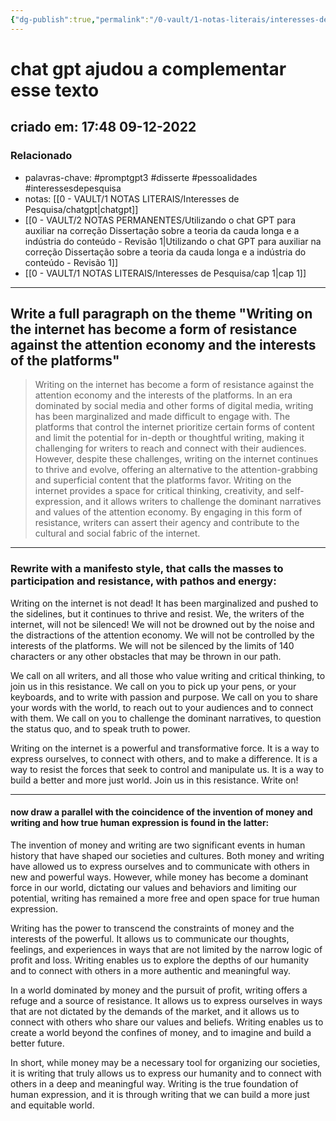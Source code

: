 ```yaml
---
{"dg-publish":true,"permalink":"/0-vault/1-notas-literais/interesses-de-pesquisa/chat-gpt-ajudou-a-complementar-esse-texto/","tags":["promptgpt3","disserte","pessoalidades","interessesdepesquisa"],"dgHomeLink":true,"dgShowLocalGraph":true,"dgShowFileTree":true,"dgEnableSearch":true}
---
```


# chat gpt ajudou a complementar esse texto
## criado em: 17:48 09-12-2022

### Relacionado
- palavras-chave: #promptgpt3 #disserte #pessoalidades #interessesdepesquisa 
- notas: [[0 - VAULT/1 NOTAS LITERAIS/Interesses de Pesquisa/chatgpt\|chatgpt]]
- [[0 - VAULT/2 NOTAS PERMANENTES/Utilizando o chat GPT para auxiliar na correção Dissertação sobre a teoria da cauda longa e a indústria do conteúdo - Revisão 1\|Utilizando o chat GPT para auxiliar na correção Dissertação sobre a teoria da cauda longa e a indústria do conteúdo - Revisão 1]]
- [[0 - VAULT/1 NOTAS LITERAIS/Interesses de Pesquisa/cap 1\|cap 1]]
---
## Write a full paragraph on the theme "Writing on the internet has become a form of resistance against the attention economy and the interests of the platforms"

>Writing on the internet has become a form of resistance against the attention economy and the interests of the platforms. In an era dominated by social media and other forms of digital media, writing has been marginalized and made difficult to engage with. The platforms that control the internet prioritize certain forms of content and limit the potential for in-depth or thoughtful writing, making it challenging for writers to reach and connect with their audiences. However, despite these challenges, writing on the internet continues to thrive and evolve, offering an alternative to the attention-grabbing and superficial content that the platforms favor. Writing on the internet provides a space for critical thinking, creativity, and self-expression, and it allows writers to challenge the dominant narratives and values of the attention economy. By engaging in this form of resistance, writers can assert their agency and contribute to the cultural and social fabric of the internet.

---
### Rewrite with a manifesto style, that calls the masses to participation and resistance, with pathos and energy:

Writing on the internet is not dead! It has been marginalized and pushed to the sidelines, but it continues to thrive and resist. We, the writers of the internet, will not be silenced! We will not be drowned out by the noise and the distractions of the attention economy. We will not be controlled by the interests of the platforms. We will not be silenced by the limits of 140 characters or any other obstacles that may be thrown in our path.

We call on all writers, and all those who value writing and critical thinking, to join us in this resistance. We call on you to pick up your pens, or your keyboards, and to write with passion and purpose. We call on you to share your words with the world, to reach out to your audiences and to connect with them. We call on you to challenge the dominant narratives, to question the status quo, and to speak truth to power.

Writing on the internet is a powerful and transformative force. It is a way to express ourselves, to connect with others, and to make a difference. It is a way to resist the forces that seek to control and manipulate us. It is a way to build a better and more just world. Join us in this resistance. Write on!

---
#### now draw a parallel with the coincidence of the invention of money and writing and how true human expression is found in the latter:

The invention of money and writing are two significant events in human history that have shaped our societies and cultures. Both money and writing have allowed us to express ourselves and to communicate with others in new and powerful ways. However, while money has become a dominant force in our world, dictating our values and behaviors and limiting our potential, writing has remained a more free and open space for true human expression.

Writing has the power to transcend the constraints of money and the interests of the powerful. It allows us to communicate our thoughts, feelings, and experiences in ways that are not limited by the narrow logic of profit and loss. Writing enables us to explore the depths of our humanity and to connect with others in a more authentic and meaningful way.

In a world dominated by money and the pursuit of profit, writing offers a refuge and a source of resistance. It allows us to express ourselves in ways that are not dictated by the demands of the market, and it allows us to connect with others who share our values and beliefs. Writing enables us to create a world beyond the confines of money, and to imagine and build a better future.

In short, while money may be a necessary tool for organizing our societies, it is writing that truly allows us to express our humanity and to connect with others in a deep and meaningful way. Writing is the true foundation of human expression, and it is through writing that we can build a more just and equitable world.